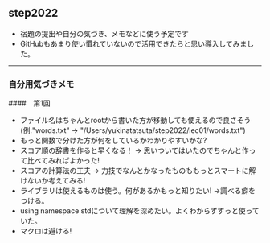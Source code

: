 ## step2022
- 宿題の提出や自分の気づき、メモなどに使う予定です
- GitHubもあまり使い慣れていないので活用できたらと思い導入してみました。

***
### 自分用気づきメモ
####　第1回
- ファイル名はちゃんとrootから書いた方が移動しても使えるので良さそう  
  (例:"words.txt" -> "/Users/yukinatatsuta/step2022/lec01/words.txt")
- もっと関数で分けた方が何をしているかわかりやすいかな?
- スコア順の辞書を作ると早くなる！
  -> 思いついてはいたのでちゃんと作って比べてみればよかった!
- スコアの計算法の工夫
  -> 力技でなんとかなったものももっとスマートに解けないか考えてみる!
- ライブラリは使えるものは使う。何があるかもっと知りたい! ->調べる癖をつける。
- using namespace stdについて理解を深めたい。よくわからずずっと使っていた。
- マクロは避ける!

